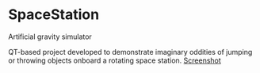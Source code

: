 # SpaceStation
Artificial gravity simulator

QT-based project developed to demonstrate imaginary oddities of jumping or throwing objects onboard a rotating space station.
[Screenshot](screenshot.png)

